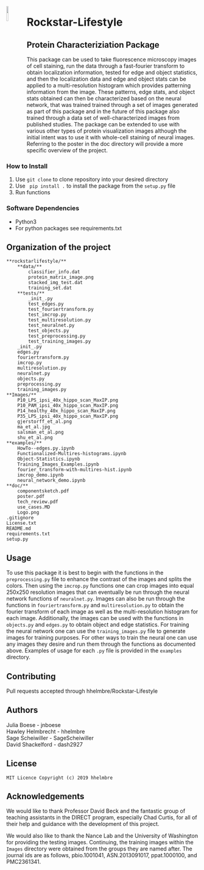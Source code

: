 <p>
	<img src="https://github.com/hhelmbre/Rockstar-Lifestyle/blob/master/doc/Logo.png" width="10%" align="left">
</p>

# Rockstar-Lifestyle
## Protein Characteriziation Package
This package can be used to take fluorescence microscopy images of cell 
staining, run the data through a fast-fourier transform to obtain 
localization information, tested for edge and object statistics, and then 
the localization data and edge and object stats can be applied to a 
multi-resolution histogram which provides patterning information from the 
image. These patterns, edge stats, and object stats obtained can then be 
characterized based on the neural network, that was trained trained through
a set of images generated as part of this package and in the future of this
package also trained through a data set of well-characterized images from 
published studies. The package can be extended to use with various other 
types of protein visualization images although the initial intent was to 
use it with whole-cell staining of neural images. Referring to the poster 
in the doc directory will provide a more specific overview of the project. 

### How to Install

1. Use `git clone` to clone repository into your desired directory
2. Use ` pip install .` to install the package from the `setup.py` file
3. Run functions
  
### Software Dependencies
- Python3
- For python packages see requirements.txt


## Organization of the project
```
**rockstarlifestyle/**
	**data/**
		classifier_info.dat
		protein_matrix_image.png
		stacked_img_test.dat
		training_set.dat
	**tests/**
		_init_.py
		test_edges.py
		test_fouriertransform.py
		test_imcrop.py
		test_multiresolution.py
		test_neuralnet.py
		test_objects.py
		test_preprocessing.py
		test_training_images.py
	_init_.py
	edges.py
	fouriertransform.py
	imcrop.py
	multiresolution.py
	neuralnet.py
	objects.py
	preprocessing.py
	training_images.py
**Images/**
	P10_LPS_ipsi_40x_hippo_scan_MaxIP.png
	P10_PAM_ipsi_40x_hippo_scan_MaxIP.png
	P14_healthy_40x_hippo_scan_MaxIP.png
	P35_LPS_ipsi_40x_hippo_scan_MaxIP.png
	gjerstorff_et_al.png
	ma_et_al.jpg
	salsman_et_al.png
	shu_et_al.png
**examples/**
	HowTo--edges.py.ipynb
	Functionalized-Multires-histograms.ipynb
	Object-Statistics.ipynb
	Training_Images_Examples.ipynb
	fourier_transform-with-multires-hist.ipynb
	imcrop_demo.ipynb
	neural_network_demo.ipynb
**doc/**
	componentsketch.pdf
	poster.pdf
	tech_review.pdf
	use_cases.MD
	Logo.png
.gitignore
License.txt
README.md
requirements.txt
setup.py
```

## Usage

To use this package it is best to begin with the functions in the 
`preprocessing.py` file to enhance the contrast of the images and splits
the colors. Then using the `imcrop.py` functions one can crop images into 
equal 250x250 resolution images that can eventually be run through the neural
network functions of `neuralnet.py`.  Images can also be run through the
functions in `fouriertransform.py` and `multiresolution.py` to obtain the
fourier transform of each image as well as the multi-resolution histogram
for each image.  Additionally, the images can be used with the functions in 
`objects.py` and `edges.py` to obtain object and edge statistics. For 
training the neural network one can use the `training_images.py` file to
generate images for training purposes.  For other ways to train the neural
one can use any images they desire and run them through the functions as 
documented above. Examples of usage for each `.py` file is provided in the 
`examples` directory.

## Contributing

Pull requests accepted through hhelmbre/Rockstar-Lifestyle

## Authors

Julia Boese - jnboese  
Hawley Helmbrecht - hhelmbre  
Sage Scheiwiller - SageScheiwiller  
David Shackelford - dash2927  

## License
```
MIT Licence Copyright (c) 2019 hhelmbre
```
## Acknowledgements
We would like to thank Professor David Beck and the fantastic group of 
teaching assistants in the DIRECT program, especially Chad Curtis, for all 
of their help and guidance with the development of this project.

We would also like to thank the Nance Lab and the University of Washington 
for providing the testing images. Continuing, the training images within
the `Images` directory were obtained from the groups they are named after. 
The journal ids are as follows, pbio.1001041, ASN.2013091017, ppat.1000100, 
and PMC2361341.
